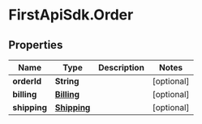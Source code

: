 # FirstApiSdk.Order

## Properties
Name | Type | Description | Notes
------------ | ------------- | ------------- | -------------
**orderId** | **String** |  | [optional] 
**billing** | [**Billing**](Billing.md) |  | [optional] 
**shipping** | [**Shipping**](Shipping.md) |  | [optional] 


